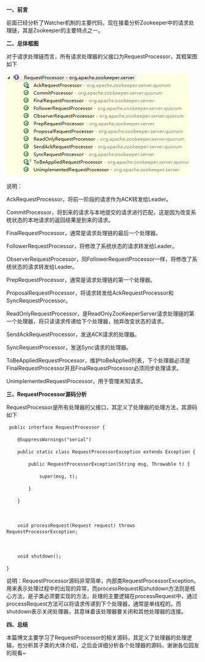 **一、前言**

前面已经分析了Watcher机制的主要代码，现在接着分析Zookeeper中的请求处理链，其是Zookeeper的主要特点之一。

**二、总体框图**

对于请求处理链而言，所有请求处理器的父接口为RequestProcessor，其框架图如下

![](../md/img/leesf456/616953-20170217152738910-1686909045.png)

说明：

AckRequestProcessor，将前一阶段的请求作为ACK转发给Leader。

CommitProcessor，将到来的请求与本地提交的请求进行匹配，这是因为改变系统状态的本地请求的返回结果是到来的请求。

FinalRequestProcessor，通常是请求处理链的最后一个处理器。

FollowerRequestProcessor，将修改了系统状态的请求转发给Leader。

ObserverRequestProcessor，同FollowerRequestProcessor一样，将修改了系统状态的请求转发给Leader。

PrepRequestProcessor，通常是请求处理链的第一个处理器。

ProposalRequestProcessor，将请求转发给AckRequestProcessor和SyncRequestProcessor。

ReadOnlyRequestProcessor，是ReadOnlyZooKeeperServer请求处理链的第一个处理器，将只读请求传递给下个处理器，抛弃改变状态的请求。

SendAckRequestProcessor，发送ACK请求的处理器。

SyncRequestProcessor，发送Sync请求的处理器。

ToBeAppliedRequestProcessor，维护toBeApplied列表，下个处理器必须是FinalRequestProcessor并且FinalRequestProcessor必须同步处理请求。

UnimplementedRequestProcessor，用于管理未知请求。

**三、RequestProcessor源码分析**

RequestProcessor是所有处理器的父接口，其定义了处理器的处理方法，其源码如下

    
    
     public interface RequestProcessor {

        @SuppressWarnings("serial")

        public static class RequestProcessorException extends Exception {

            public RequestProcessorException(String msg, Throwable t) {

                super(msg, t);

            }

        }

    

        void processRequest(Request request) throws RequestProcessorException;

    

        void shutdown();

    }

说明：RequestProcessor源码非常简单，内部类RequestProcessorException，用来表示处理过程中的出现的异常，而processRequest和shutdown方法则是核心方法，是子类必须要实现的方法，处理的主要逻辑在processRequest中，通过processRequest方法可以将请求传递到下个处理器，通常是单线程的。而shutdown表示关闭处理器，其意味着该处理器要关闭和其他处理器的连接。

**四、总结**

本篇博文主要学习了RequestProcessor的相关源码，其定义了处理器的处理逻辑，也分析其子类的大体介绍，之后会详细分析各个处理器的源码，谢谢各位园友的观看~

